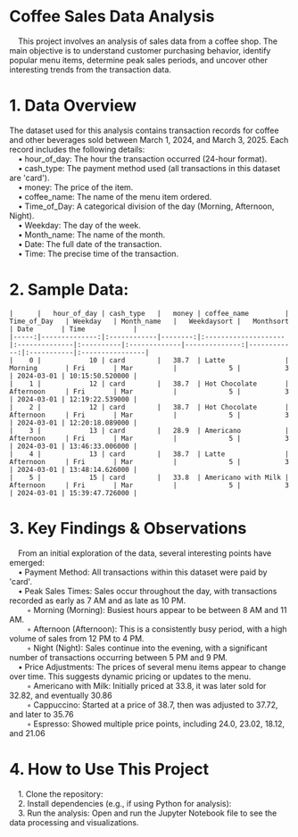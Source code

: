 # Coffee Sales Data Analysis
&nbsp;&nbsp;&nbsp;&nbsp;This project involves an analysis of sales data from a coffee shop. The main objective is to understand customer purchasing behavior, identify popular menu items, determine peak sales periods, and uncover other interesting trends from the transaction data.
  
  # 1. Data Overview
The dataset used for this analysis contains transaction records for coffee and other beverages sold between March 1, 2024, and March 3, 2025. Each record includes the following details:    
  &nbsp;&nbsp;&nbsp;&nbsp;• hour_of_day: The hour the transaction occurred (24-hour format).    
  &nbsp;&nbsp;&nbsp;&nbsp;• cash_type: The payment method used (all transactions in this dataset are 'card').    
  &nbsp;&nbsp;&nbsp;&nbsp;• money: The price of the item.    
  &nbsp;&nbsp;&nbsp;&nbsp;• coffee_name: The name of the menu item ordered.    
  &nbsp;&nbsp;&nbsp;&nbsp;• Time_of_Day: A categorical division of the day (Morning, Afternoon, Night).    
  &nbsp;&nbsp;&nbsp;&nbsp;• Weekday: The day of the week.    
  &nbsp;&nbsp;&nbsp;&nbsp;• Month_name: The name of the month.    
  &nbsp;&nbsp;&nbsp;&nbsp;• Date: The full date of the transaction.    
  &nbsp;&nbsp;&nbsp;&nbsp;• Time: The precise time of the transaction.    

  # 2. Sample Data:
  
    |      |   hour_of_day | cash_type   |   money | coffee_name         | Time_of_Day   | Weekday   | Month_name   |   Weekdaysort |   Monthsort | Date       | Time            |
    |-----:|--------------:|:------------|--------:|:--------------------|:--------------|:----------|:-------------|--------------:|------------:|:-----------|:----------------|
    |    0 |            10 | card        |   38.7  | Latte               | Morning       | Fri       | Mar          |             5 |           3 | 2024-03-01 | 10:15:50.520000 |
    |    1 |            12 | card        |   38.7  | Hot Chocolate       | Afternoon     | Fri       | Mar          |             5 |           3 | 2024-03-01 | 12:19:22.539000 |
    |    2 |            12 | card        |   38.7  | Hot Chocolate       | Afternoon     | Fri       | Mar          |             5 |           3 | 2024-03-01 | 12:20:18.089000 |
    |    3 |            13 | card        |   28.9  | Americano           | Afternoon     | Fri       | Mar          |             5 |           3 | 2024-03-01 | 13:46:33.006000 |
    |    4 |            13 | card        |   38.7  | Latte               | Afternoon     | Fri       | Mar          |             5 |           3 | 2024-03-01 | 13:48:14.626000 |
    |    5 |            15 | card        |   33.8  | Americano with Milk | Afternoon     | Fri       | Mar          |             5 |           3 | 2024-03-01 | 15:39:47.726000 |

  # 3. Key Findings & Observations
&nbsp;&nbsp;&nbsp;&nbsp;From an initial exploration of the data, several interesting points have emerged:  
&nbsp;&nbsp;&nbsp;&nbsp;• Payment Method: All transactions within this dataset were paid by 'card'.  
&nbsp;&nbsp;&nbsp;&nbsp;• Peak Sales Times: Sales occur throughout the day, with transactions recorded as early as 7 AM and as late as 10 PM.  
&nbsp;&nbsp;&nbsp;&nbsp;&nbsp;&nbsp;&nbsp;&nbsp;◦ Morning (Morning): Busiest hours appear to be between 8 AM and 11 AM.  
&nbsp;&nbsp;&nbsp;&nbsp;&nbsp;&nbsp;&nbsp;&nbsp;◦ Afternoon (Afternoon): This is a consistently busy period, with a high volume of sales from 12 PM to 4 PM.  
&nbsp;&nbsp;&nbsp;&nbsp;&nbsp;&nbsp;&nbsp;&nbsp;◦ Night (Night): Sales continue into the evening, with a significant number of transactions occurring between 5 PM and 9 PM.  
&nbsp;&nbsp;&nbsp;&nbsp;• Price Adjustments: The prices of several menu items appear to change over time. This suggests dynamic pricing or updates to the menu.  
&nbsp;&nbsp;&nbsp;&nbsp;&nbsp;&nbsp;&nbsp;&nbsp;◦ Americano with Milk: Initially priced at 33.8, it was later sold for 32.82, and eventually 30.86  
&nbsp;&nbsp;&nbsp;&nbsp;&nbsp;&nbsp;&nbsp;&nbsp;◦ Cappuccino: Started at a price of 38.7, then was adjusted to 37.72, and later to 35.76  
&nbsp;&nbsp;&nbsp;&nbsp;&nbsp;&nbsp;&nbsp;&nbsp;◦ Espresso: Showed multiple price points, including 24.0, 23.02, 18.12, and 21.06  
  # 4. How to Use This Project
  &nbsp;&nbsp;&nbsp;&nbsp;1. Clone the repository:  
  &nbsp;&nbsp;&nbsp;&nbsp;2. Install dependencies (e.g., if using Python for analysis):  
  &nbsp;&nbsp;&nbsp;&nbsp;3. Run the analysis: Open and run the Jupyter Notebook file to see the data processing and visualizations.  
